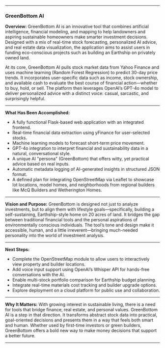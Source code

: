 
---

### **GreenBottom AI**

**Overview:**
GreenBottom AI is an innovative tool that combines artificial intelligence, financial modeling, and mapping to help landowners and aspiring sustainable homeowners make smarter investment decisions. Designed with a mix of real-time stock forecasting, personalized AI advice, and real estate data visualization, the application aims to assist users in funding eco-conscious projects such as building an Earthship on privately owned land.

At its core, GreenBottom AI pulls stock market data from Yahoo Finance and uses machine learning (Random Forest Regression) to predict 30-day price trends. It incorporates user-specific data such as income, stock ownership, and available cash to evaluate the best course of financial action—whether to buy, hold, or sell. The platform then leverages OpenAI’s GPT-4o model to deliver personalized advice with a distinct voice: casual, sarcastic, and surprisingly helpful.

---

**What Has Been Accomplished:**

* A fully functional Flask-based web application with an integrated frontend.
* Real-time financial data extraction using yFinance for user-selected stocks.
* Machine learning models to forecast short-term price movement.
* GPT-4o integration to interpret financial and sustainability data in a natural, conversational style.
* A unique AI "persona" (GreenBottom) that offers witty, yet practical advice based on real inputs.
* Automatic metadata logging of AI-generated insights in structured JSON format.
* A defined plan for integrating OpenStreetMap via Leaflet to showcase lot locations, model homes, and neighborhoods from regional builders like McQ Builders and Wetherington Homes.

---

**Vision and Purpose:**
GreenBottom is designed not just to analyze investments, but to align them with lifestyle goals—specifically, building a self-sustaining, Earthship-style home on 20 acres of land. It bridges the gap between traditional financial tools and the personal aspirations of environmentally conscious individuals. The tool’s tone and design make it accessible, human, and a little irreverent—bringing much-needed personality into the world of investment analysis.

---

**Next Steps:**

* Complete the OpenStreetMap module to allow users to interactively view property and builder locations.
* Add voice input support using OpenAI’s Whisper API for hands-free conversations with the AI.
* Enable multi-stock portfolio comparison for Earthship budget planning.
* Integrate real-time materials cost tracking and builder upgrade options.
* Explore deployment on a cloud platform for public use and collaboration.

---

**Why It Matters:**
With growing interest in sustainable living, there is a need for tools that bridge finance, real estate, and personal values. GreenBottom AI is a step in that direction. It transforms abstract stock data into practical, goal-oriented decisions and presents them in a way that feels both smart and human. Whether used by first-time investors or green builders, GreenBottom offers a bold new way to make money decisions that support a better future.

---

